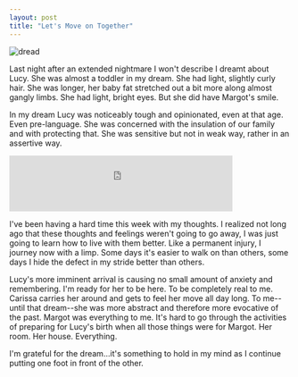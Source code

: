 ```yaml
---
layout: post
title: "Let's Move on Together"
---
```


<img src="http://danielsjourney.com/images/charlie.png" title="dread">

Last night after an extended nightmare I won't describe I dreamt about Lucy. She was almost a toddler in my dream. She had light, slightly curly hair. She was longer, her baby fat stretched out a bit more along almost gangly limbs. She had light, bright eyes. But she did have Margot's smile.

In my dream Lucy was noticeably tough and opinionated, even at that age. Even pre-language. She was concerned with the insulation of our family and with protecting that. She was sensitive but not in weak way, rather in an assertive way.

<iframe width="400" height="100" style="position: relative; display: block; width: 400px; height: 100px;" src="http://bandcamp.com/EmbeddedPlayer/v=2/track=3368231831/size=venti/bgcol=FFFFFF/linkcol=FFC0CB/" allowtransparency="true" frameborder="0"><a href="http://blackbirdblackbird.bandcamp.com/track/lets-move-on-together-2">Let's Move on Together by Blackbird Blackbird</a></iframe>

I've been having a hard time this week with my thoughts. I realized not long ago that these thoughts and feelings weren't going to go away, I was just going to learn how to live with them better. Like a permanent injury, I journey now with a limp. Some days it's easier to walk on than others, some days I hide the defect in my stride better than others.

Lucy's more imminent arrival is causing no small amount of anxiety and remembering. I'm ready for her to be here. To be completely real to me. Carissa carries her around and gets to feel her move all day long. To me--until that dream--she was more abstract and therefore more evocative of the past. Margot was everything to me. It's hard to go through the activities of preparing for Lucy's birth when all those things were for Margot. Her room. Her house. Everything.

I'm grateful for the dream...it's something to hold in my mind as I continue putting one foot in front of the other.
